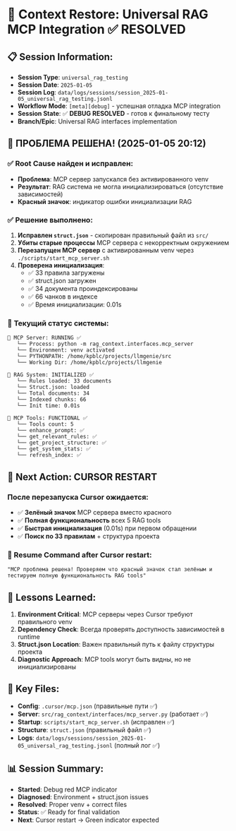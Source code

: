 # 🔄 Context Restore: Universal RAG MCP Integration ✅ RESOLVED

## 📋 Session Information:
- **Session Type**: `universal_rag_testing` 
- **Session Date**: `2025-01-05`
- **Session Log**: `data/logs/sessions/session_2025-01-05_universal_rag_testing.jsonl`
- **Workflow Mode**: `[meta][debug]` - успешная отладка MCP integration
- **Session State**: ✅ **DEBUG RESOLVED** - готов к финальному тесту
- **Branch/Epic**: Universal RAG interfaces implementation

## 🎉 ПРОБЛЕМА РЕШЕНА! (2025-01-05 20:12)

### ✅ **Root Cause найден и исправлен:**
- **Проблема**: MCP сервер запускался без активированного venv
- **Результат**: RAG система не могла инициализироваться (отсутствие зависимостей)
- **Красный значок**: индикатор ошибки инициализации RAG

### ✅ **Решение выполнено:**
1. **Исправлен `struct.json`** - скопирован правильный файл из `src/`
2. **Убиты старые процессы** MCP сервера с некорректным окружением  
3. **Перезапущен MCP сервер** с активированным venv через `./scripts/start_mcp_server.sh`
4. **Проверена инициализация**: 
   - ✅ 33 правила загружены
   - ✅ struct.json загружен
   - ✅ 34 документа проиндексированы
   - ✅ 66 чанков в индексе
   - ✅ Время инициализации: 0.01s

### 🧪 **Текущий статус системы:**
```
🎯 MCP Server: RUNNING ✅
   └── Process: python -m rag_context.interfaces.mcp_server
   └── Environment: venv activated
   └── PYTHONPATH: /home/kpblc/projects/llmgenie/src
   └── Working Dir: /home/kpblc/projects/llmgenie

🧠 RAG System: INITIALIZED ✅
   └── Rules loaded: 33 documents
   └── Struct.json: loaded
   └── Total documents: 34
   └── Indexed chunks: 66
   └── Init time: 0.01s

🔧 MCP Tools: FUNCTIONAL ✅
   └── Tools count: 5
   └── enhance_prompt: ✅
   └── get_relevant_rules: ✅
   └── get_project_structure: ✅
   └── get_system_stats: ✅
   └── refresh_index: ✅
```

## 🚀 Next Action: CURSOR RESTART

### После перезапуска Cursor ожидается:
- ✅ **Зелёный значок** MCP сервера вместо красного
- ✅ **Полная функциональность** всех 5 RAG tools
- ✅ **Быстрая инициализация** (0.01s) при первом обращении
- ✅ **Поиск по 33 правилам** + структура проекта

### 🔄 Resume Command after Cursor restart:
```
"MCP проблема решена! Проверяем что красный значок стал зелёным и тестируем полную функциональность RAG tools"
```

## 📝 Lessons Learned:
1. **Environment Critical**: MCP серверы через Cursor требуют правильного venv
2. **Dependency Check**: Всегда проверять доступность зависимостей в runtime
3. **Struct.json Location**: Важен правильный путь к файлу структуры проекта
4. **Diagnostic Approach**: MCP tools могут быть видны, но не инициализированы

## 📁 Key Files:
- **Config**: `.cursor/mcp.json` (правильные пути ✅)
- **Server**: `src/rag_context/interfaces/mcp_server.py` (работает ✅)
- **Startup**: `scripts/start_mcp_server.sh` (исправлен ✅)
- **Structure**: `struct.json` (правильный файл ✅)
- **Logs**: `data/logs/sessions/session_2025-01-05_universal_rag_testing.jsonl` (полный лог ✅)

## 📊 Session Summary:
- **Started**: Debug red MCP indicator
- **Diagnosed**: Environment + struct.json issues  
- **Resolved**: Proper venv + correct files
- **Status**: ✅ Ready for final validation
- **Next**: Cursor restart → Green indicator expected 